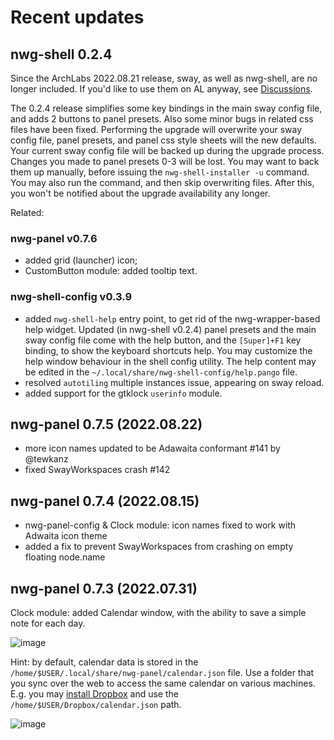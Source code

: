 # Recent updates

## nwg-shell 0.2.4

Since the ArchLabs 2022.08.21 release, sway, as well as nwg-shell, are no longer included. If you'd like to use them on AL anyway, see [Discussions](https://github.com/nwg-piotr/nwg-shell/discussions/17).

The 0.2.4 release simplifies some key bindings in the main sway config file, and adds 2 buttons to panel presets.  Also some minor bugs in related css files have been fixed. Performing the upgrade will overwrite your sway config file, panel presets, and panel css style sheets will the new defaults. Your current sway config file will be backed up during the upgrade process. Changes you made to panel presets 0-3 will be lost. You may want to back them up manually, before issuing the `nwg-shell-installer -u` command. You may also run the command, and then skip overwriting files. After this, you won't be notified about the upgrade availability any longer.

Related:

### nwg-panel v0.7.6

- added grid (launcher) icon;
- CustomButton module: added tooltip text.

### nwg-shell-config v0.3.9

- added `nwg-shell-help` entry point, to get rid of the nwg-wrapper-based help widget. Updated (in nwg-shell v0.2.4) panel presets and the main sway config file come with the help button, and the `[Super]+F1` key binding, to show the keyboard shortcuts help. You may customize the help window behaviour in the shell config utility. The help content may be edited in the `~/.local/share/nwg-shell-config/help.pango` file.
- resolved `autotiling` multiple instances issue, appearing on sway reload.
- added support for the gtklock `userinfo` module.

## nwg-panel 0.7.5 (2022.08.22)

- more icon names updated to be Adawaita conformant #141 by @tewkanz
- fixed SwayWorkspaces crash #142

## nwg-panel 0.7.4 (2022.08.15)

- nwg-panel-config & Clock module: icon names fixed to work with Adwaita icon theme
- added a fix to prevent SwayWorkspaces from crashing on empty floating node.name

## nwg-panel 0.7.3 (2022.07.31)

Clock module: added Calendar window, with the ability to save a simple note for each day.

![image](https://user-images.githubusercontent.com/20579136/182003682-ab3b2e85-69f5-4834-8b65-93c311e19549.png)

Hint: by default, calendar data is stored in the `/home/$USER/.local/share/nwg-panel/calendar.json` file. Use a folder that you sync over the web to access the same calendar on various machines. E.g. you may [install Dropbox](https://wiki.archlinux.org/title/dropbox) and use the `/home/$USER/Dropbox/calendar.json` path.

![image](https://user-images.githubusercontent.com/20579136/182003964-6ca3c1f7-2e0f-4056-8c8e-48b90e9253d2.png)

